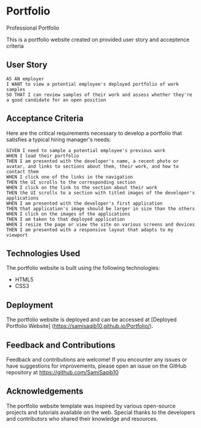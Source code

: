 # Portfolio
Professional Portfolio

This is a portfolio website created on provided user story and acceptence criteria

## User Story

```
AS AN employer
I WANT to view a potential employee's deployed portfolio of work samples
SO THAT I can review samples of their work and assess whether they're a good candidate for an open position
```


## Acceptance Criteria

Here are the critical requirements necessary to develop a portfolio that satisfies a typical hiring manager's needs:

```
GIVEN I need to sample a potential employee's previous work
WHEN I load their portfolio
THEN I am presented with the developer's name, a recent photo or avatar, and links to sections about them, their work, and how to contact them
WHEN I click one of the links in the navigation
THEN the UI scrolls to the corresponding section
WHEN I click on the link to the section about their work
THEN the UI scrolls to a section with titled images of the developer's applications
WHEN I am presented with the developer's first application
THEN that application's image should be larger in size than the others
WHEN I click on the images of the applications
THEN I am taken to that deployed application
WHEN I resize the page or view the site on various screens and devices
THEN I am presented with a responsive layout that adapts to my viewport
```

## Technologies Used

The portfolio website is built using the following technologies:

- HTML5
- CSS3


## Deployment

The portfolio website is deployed and can be accessed at [Deployed Portfolio Website] (https://samisaqib10.github.io/Portfolio/).

## Feedback and Contributions

Feedback and contributions are welcome! If you encounter any issues or have suggestions for improvements, please open an issue on the GitHub repository at 
https://github.com/SamiSaqib10


## Acknowledgements

The portfolio website template was inspired by various open-source projects and tutorials available on the web. Special thanks to the developers and contributors who shared their knowledge and resources.

